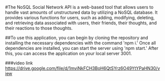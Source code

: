 #The NoSQL Social Network API is a web-based tool that allows users to handle vast amounts of unstructured data by utilizing a NoSQL database. It provides various functions for users, such as adding, modifying, deleting, and retrieving data associated with users, their friends, their thoughts, and their reactions to those thoughts.

##To use this application, you can begin by cloning the repository and installing the necessary dependencies with the command 'npm i.' Once all dependencies are installed, you can start the server using 'npm start.' After this, you can access the application on your local server 3001.

###video link https://drive.google.com/file/d/1mviNkFCH3BoH6QtSYrz6O49YtYPaHN30/view
